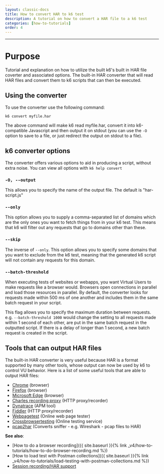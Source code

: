```yaml
---
layout: classic-docs
title: How to convert HAR to k6 test
description: A tutorial on how to convert a HAR file to a k6 test
categories: [how-to-tutorials]
order: 4
---
```


***

# Purpose

Tutorial and explanation on how to utilize the built k6's built in HAR file coverter and associated options. The built-in HAR converter that will read HAR files and convert them to k6 scripts that can then be executed.

## Using the converter

To use the converter use the following command:

`k6 convert myfile.har`

The above command will make k6 read myfile.har, convert it into k6-compatible Javascript and then output it on stdout (you can use the `-O` option to save to a file, or just redirect the output on stdout to a file).


## k6 converter options

The converter offers various options to aid in producing a script, without extra noise.  You can view all options with `k6 help convert`

### `-O, --output`
This allows you to specify the name of the output file.  The default is "har-script.js"

### `--only`
This option allows you to supply a comma-separated list of domains which are the only ones you want to fetch things from in your k6 test. This means that k6 will filter out any requests that go to domains other than these.

### `--skip`
The inverse of `--only`. This option allows you to specify some domains that you want to exclude from the k6 test, meaning that the generated k6 script will not contain any requests for this domain.

### `--batch-threshold`

When executing tests of websites or webapps, you want Virtual Users to make requests like a browser would.  Browsers open connections in parallel and load those resources in parallel.  By default, the converter looks for requests made within 500 ms of one another and includes them in the same batch request in your script.

This flag allows you to specify the maximum duration between requests. e.g. `--batch-threshold 1000` would change the setting to all requests made within 1 second of each other, are put in the same batch request in the outputted script. If there is a delay of longer than 1 second, a new batch request is created in the script.


## Tools that can output HAR files

The built-in HAR converter is very useful because HAR is a format supported by many other tools, whose output can now be used by k6 to control VU behavior. Here is a list of some useful tools that are able to output HAR files:

- [Chrome](https://www.google.com/chrome/) (browser)
- [Firefox](https://www.mozilla.org/en-US/firefox/) (browser)
- [Microsoft Edge](https://www.microsoft.com/en-us/windows/microsoft-edge) (browser)
- [Charles recording proxy](http://www.charlesproxy.com/) (HTTP proxy/recorder)
- [Dynatrace](https://www.dynatrace.com/) (APM tool)
- [Fiddler](http://www.telerik.com/fiddler) (HTTP proxy/recorder)
- [Webpagetest](http://www.webpagetest.org/) (Online web page tester)
- [Crossbrowsertesting](http://crossbrowsertesting.com/) (Online testing service)
- [pcap2har](https://github.com/andrewf/pcap2har) (Converts sniffer - e.g. Wireshark - pcap files to HAR)

**See also**:
- [How to do a browser recording]({{ site.baseurl }}{% link _v4/how-to-tutorials/how-to-do-browser-recording.md %})
- [How to load test with Postman collections]({{ site.baseurl }}{% link _v4/how-to-tutorials/load-testing-with-postman-collections.md %})
- [Session recording/HAR support](https://docs.k6.io/docs/session-recording-har-support)
